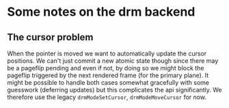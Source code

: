 Some notes on the drm backend
=============================

## The cursor problem

When the pointer is moved we want to automatically update the cursor
positions. We can't just commit a new atomic state though since there
may be a pageflip pending and even if not, by doing so we might block
the pageflip triggered by the next rendered frame (for the primary plane).
It might be possible to handle both cases somewhat gracefully with some
guesswork (deferring updates) but this complicates the api significantly.
We therefore use the legacy `drmModeSetCursor`, `drmModeMoveCursor` for
now.
